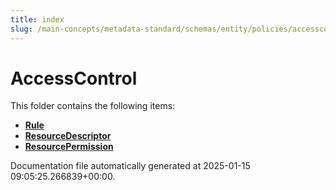 ```yaml
---
title: index
slug: /main-concepts/metadata-standard/schemas/entity/policies/accesscontrol
---
```


# AccessControl

This folder contains the following items:

- [**Rule**](/main-concepts/metadata-standard/schemas/entity/policies/accesscontrol/rule)
- [**ResourceDescriptor**](/main-concepts/metadata-standard/schemas/entity/policies/accesscontrol/resourcedescriptor)
- [**ResourcePermission**](/main-concepts/metadata-standard/schemas/entity/policies/accesscontrol/resourcepermission)


Documentation file automatically generated at 2025-01-15 09:05:25.266839+00:00.
